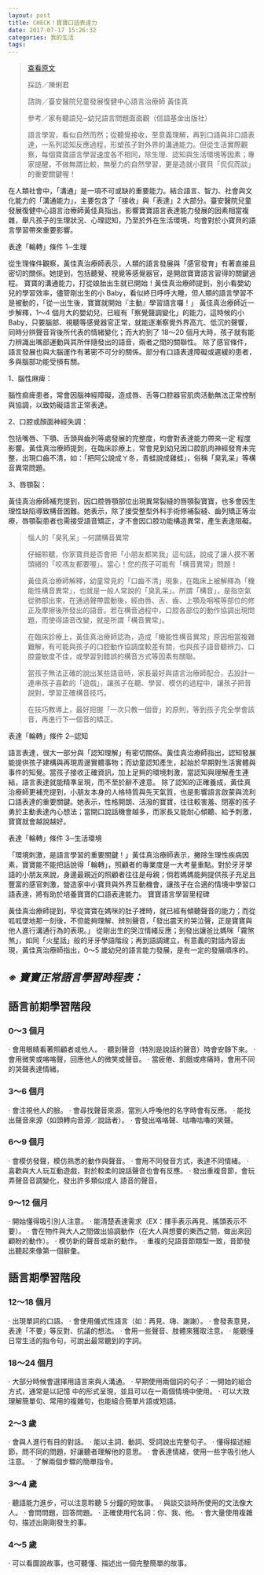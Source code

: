 ```yaml
---
layout: post
title: CHECK！寶寶口語表達力
date: 2017-07-17 15:26:32
categories: 我的生活
tags: 
---
```


> [查看原文](http://www.mababy.com/knowledge/article.aspx?aid=30E491A61CA75EAA)
>
> 採訪／陳俐君
>
> 諮詢／臺安醫院兒童發展復健中心語言治療師 黃佳真
>
> 參考／家有聽語兒─幼兒語言問題面面觀（信誼基金出版社）
>
> 語言學習，看似自然而然；從聽覺接收，至意義理解，再到口語與非口語表達，一系列認知反應過程，形塑孩子對外界的溝通能力。但從生活實際觀察，每個寶寶語言學習速度各不相同，除生理、認知與生活環境等因素；專家提醒，不做無謂比較，無壓力的自然學習，更是造就小寶貝「侃侃而談」的重要關鍵喔！

   在人類社會中，「溝通」是一項不可或缺的重要能力。結合語言、智力、社會與文化能力的「溝通能力」，主要包含了「接收」與「表達」2 大部分。臺安醫院兒童發展復健中心語言治療師黃佳真指出，影響寶寶語言表達能力發展的因素相當複雜，舉凡孩子的生理狀況、心理認知，乃至於外在生活環境，均會對於小寶貝的語言學習帶來重要影響。

表達「輪轉」條件 1─生理

   從生理條件觀察，黃佳真治療師表示，人類的語言發展與「感官發育」有著直接且密切的關係。她提到，包括聽覺、視覺等感覺器官，是開啟寶寶語言習得的關鍵過程。
    寶寶的溝通能力，打從娘胎出生就已開始！黃佳真治療師提到，別小看嬰幼兒的學習效率，儘管剛出生的小 Baby，看似終日呼呼大睡，但人類的語言學習不是被動的，「從一出生後，寶寶就開始『主動』學習語言囉！」
    黃佳真治療師近一步解釋，1～4 個月大的嬰幼兒，已經有「察覺聲調變化」的能力，這時候的小 Baby，只要腦部、視聽等感覺器官正常，就能逐漸察覺外界高亢、低沉的聲響，同時分辨聲音背後所代表的情緒變化；而大約到了 18～20 個月大時，孩子就有能力辨識出嘴部運動與其所伴隨發出的語音，兩者之間的關聯性。
    除了感官條件，語言發展也與大腦運作有著密不可分的關係。部分有口語表達障礙或遲緩的患者，多與腦部功能受損有關。

1、腦性麻痺：

腦性痲痺患者，常會因腦神經障礙，造成唇、舌等口腔器官肌肉活動無法正常控制與協調，以致妨礙語言正常表達。

2、口腔或顏面神經失調：

包括嘴唇、下顎、舌頭與齒列等處發展的完整度，均會對表達能力帶來一定
程度影響。黃佳真治療師提到，在臨床診療上，常會見到幼兒因口腔肌肉神經發育未完整，出現口齒不清，如：「把阿公說成ㄚ冬，青蛙說成雞蛙」，俗稱「臭乳呆」等構音異常問題。

3、唇顎裂：

黃佳真治療師補充提到，因口腔唇顎部位出現異常裂縫的唇顎裂寶寶，也多會因生理性缺陷導致構音困難。她表示，除了接受整型外科手術修補裂縫、齒列矯正等治療，唇顎裂患者也需接受語音矯正，才不會因口腔功能構造異常，產生表達阻礙。
> 惱人的「臭乳呆」─何謂構音異常
> 
> 仔細聆聽，你家寶貝是否會把「小朋友都笑我」這句話，說成了讓人摸不著頭緒的「咬馮友都要喔」。當心！您的孩子可能有「構音異常」問題！
> 
> 黃佳真治療師解釋，幼童常見的「口齒不清」現象，在臨床上被解釋為「機能性構音異常」，也就是一般人常說的「臭乳呆」。所謂「構音」，是指空氣從肺部出來，在通過聲帶震動後，經由唇、舌、齒、上顎及咽喉等部位的修正及摩擦後所發出的語音。若在構音過程中，口腔各部位的動作協調出現問題，而使得語音改變，就是所謂「構音異常」。
> 
> 在臨床診療上，黃佳真治療師認為，造成「機能性構音異常」原因相當複雜難解，有可能與孩子的口腔動作協調度較差有關，也與孩子語音聽辨力、口腔靈敏度不佳，或學習到錯誤的構音方式等因素有關聯。
> 
> 當孩子無法正確的說出某些語音時，家長最好與語言治療師配合，去設計一連串孩子喜歡的「遊戲」，讓孩子在聽、學習、模仿的過程中，讓孩子把音說對，學習正確構音技巧。
>
> 在技巧教導上，最好把握「一次只教一個音」的原則，等到孩子完全學會該音，再進行下一個音的矯正。

表達「輪轉」條件 2─認知

   語言表達，很大一部分與「認知理解」有密切關係。黃佳真治療師指出，認知發展能提供孩子建構與再現周邊實體事物；而幼童認知產生，起始於早期對生活實體與事件的知覺。當孩子接收正確資訊，加上足夠的環境刺激，當認知與理解產生連結，語言表達就能精準呈現，而不至於辭不達意。
    除了認知的正確養成，黃佳真治療師更補充提到，小朋友本身的人格特質與先天氣質，也是影響語言啟蒙與流利口語表達的重要關鍵。她表示，性格開朗、活潑的寶寶，往往較害羞、閉塞的孩子勇於主動表達內心想法；當開口說話機會越多，而家長又能耐心傾聽、給予刺激，寶寶就會越說越好。

表達「輪轉」條件 3─生活環境

   「環境刺激，是語言學習的重要關鍵！」黃佳真治療師表示，撇除生理性疾病因素，寶寶能不能把話說得「輪轉」，照顧者的專業度是一大考量重點。對於牙牙學語的小朋友來說，身邊最親近的照顧者往往是母親；倘若媽媽能夠提供孩子充足且豐富的感官刺激，營造家中小寶貝與外界互動機會，讓孩子在合適的情境中學習口語表達，將有助於培養寶寶的口語表達能力。
寶寶語言學習里程碑

   黃佳真治療師提到，早從寶寶在媽咪的肚子裡時，就已經有傾聽聲音的能力；而從呱呱墜地那一刻後，不但能夠理解、辨別聲音，「發出震天的哭泣聲，正是寶寶與他人進行溝通行為的表現。」
    從剛出生的哭泣情緒反應；到發出讓爸比媽咪「霧煞煞」，如同「火星話」般的牙牙學語階段；再到語調建立，有意義的對話內容出現，黃佳真治療師指出，0～5 歲幼兒的語言能力發展，是有一定的發展順序的。

## *※    寶寶正常語言學習時程表：*

## 語言前期學習階段

### 0～3 個月

‧ 會用眼睛看著照顧者或他人。
‧ 聽到聲音（特別是說話的聲音）時會安靜下來。
‧ 會用微笑或咯咯聲，回應他人的微笑或聲音。
‧ 當疲倦、飢餓或疼痛時，會用不同的哭聲表達情緒。

### 3～6 個月

‧ 會注視他人的臉。
‧ 會尋找聲音來源，當別人呼喚他的名字時會有反應。
‧ 能找出聲音來源（如頭轉向音源／說話者）。
‧ 會發出咯咯聲、咕嚕咕嚕的笑聲。

### 6～9 個月

‧ 會模仿發聲，模仿熟悉的動作與聲音。
‧ 會用不同發音方式，表達不同情緒。
‧ 喜歡與大人玩互動遊戲，對於較柔的說話聲音也會有反應。
‧ 發出重複音節，會玩弄聲音音調變化，發出許多類似成人
 語音的聲音。

### 9～12 個月

‧ 開始懂得吸引別人注意。
‧ 能清楚表達需求（EX：揮手表示再見、搖頭表示不要）。
‧ 會在物件與大人之間做出協調動作（在大人與想要的東西之間，做出來回顧盼的動作）。
‧ 模仿新的聲音或新的動作。
‧    重複的兒語音節類型一致，音節發出聽起來像第一個辭彙。

## 語言期學習階段

### 12～18 個月

‧ 出現單詞的口語。
‧ 會使用儀式性語言（如：再見、嗨、謝謝）。
‧ 會發表意見，表達「不要」等反對、抗議的想法。
‧ 會用一些聲音、肢體來獲取注意。
‧ 能聽懂日常生活的指令句，可說出最常聽到的字詞。

### 18～24 個月

‧ 大部分時候會選擇用語言來與人溝通。
‧ 早期使用兩個詞的句子：一開始的組合方式，通常是以記憶
 中的形式呈現，並且可以在一兩個情境中使用。
‧ 可以大致理解簡單句、常用的複雜句，也能組合簡單片語或短語。

### 2～3 歲

‧ 會與人進行有目的對話。
‧ 能以主詞、動詞、受詞說出完整句子。
‧ 懂得描述細節，問不同的問題，好讓聽者理解他的意思。
‧ 會表達情緒，使用一些字吸引他人注意。
‧ 了解兩個步驟的簡單指令。

### 3～4 歲

‧ 聽語能力進步，可以注意聆聽 5 分鐘的短故事。
‧ 與談交談時所使用的文法像大人。
‧ 會問問題，回答問題。
‧ 正確使用代名詞：你、我、他。
‧ 會大量使用複雜句，描述出剛剛發生的事。

### 4～5 歲

‧ 可以看圖說故事，也可聽懂、描述出一個完整簡單的故事。
